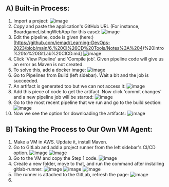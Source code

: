 ## A) Built-in Process:
1) Import a project:
   ![image](https://github.com/iemad/Learning-DevOps-2023/assets/17620076/73abce5b-0bd7-4f30-94d2-5a1516cdcf5a)
2) Copy and paste the application's GitHub URL (For instance, BoardgameListingWebApp for this case):
   ![image](https://github.com/iemad/Learning-DevOps-2023/assets/17620076/15020035-39a4-4885-9fd4-bddb19b2a45b)
3) Edit the pipeline, code is given (here:)[https://github.com/iemad/Learning-DevOps-2023/blob/main/6.%20CI%26CD%20Tools/Notes%3A%204)%20Intro%20to%20GitLab%20CICD.md]
   ![image](https://github.com/iemad/Learning-DevOps-2023/assets/17620076/528cf799-9a48-4280-ba4c-b3d2f45bdabd)
4) Click 'View Pipeline' and 'Compile job'. Given pipeline code will give us an error as Maven is not created.
5) To solve this, add a docker image:
   ![image](https://github.com/iemad/Learning-DevOps-2023/assets/17620076/fd4f949b-520d-434e-835e-761f57a19231)
6) Go to Pipelines from Build (left sidebar). Wait a bit and the job is succeeded.
7) An artifact is generated too but we can not access it:
   ![image](https://github.com/iemad/Learning-DevOps-2023/assets/17620076/f2660fc3-ca3d-4cfc-a30e-e30c17c12f65)
8) Add this piece of code to get the artifact. Now click 'commit changes' and a new pipeline job will be started:
   ![image](https://github.com/iemad/Learning-DevOps-2023/assets/17620076/df984172-eafe-45bb-a433-1d1e1ee1a655)
9) Go to the most recent pipeline that we run and go to the build section:
   ![image](https://github.com/iemad/Learning-DevOps-2023/assets/17620076/31da1606-cdae-4d27-8b6b-6b47b9ee20eb)
10) Now we see the option for downloading the artifacts:
    ![image](https://github.com/iemad/Learning-DevOps-2023/assets/17620076/571b03c7-0d6e-4675-8f32-47461b1e463d)


## B) Taking the Process to Our Own VM Agent:
1) Make a VM in AWS. Update it, install Maven.
2) Go to GitLab and add a project runner from the left sidebar's CI/CD option.
   ![image](https://github.com/iemad/Learning-DevOps-2023/assets/17620076/6699b827-c400-40c5-b577-cd72bce232dd)
   ![image](https://github.com/iemad/Learning-DevOps-2023/assets/17620076/a83229e3-681a-447c-8fd7-f8d89750ad38)
3) Go to the VM and copy the Step 1 code.
   ![image](https://github.com/iemad/Learning-DevOps-2023/assets/17620076/5754118c-72cd-4ec6-b32f-c164b9db930b)
4) Create a new folder, move to that, and run the command after installing gitlab-runner:
   ![image](https://github.com/iemad/Learning-DevOps-2023/assets/17620076/4d21d046-50b9-41fb-9531-72f9f75b3765)
   ![image](https://github.com/iemad/Learning-DevOps-2023/assets/17620076/bfcdff04-298d-47da-8a99-875e7216fe89)
   ![image](https://github.com/iemad/Learning-DevOps-2023/assets/17620076/7f16c657-f007-4b61-8aaa-74d058595162)
5) The runner is attached to the GitLab, refresh the page:
   ![image](https://github.com/iemad/Learning-DevOps-2023/assets/17620076/ff39e90c-980c-47e9-988e-17f2728efdb2)
6) 






